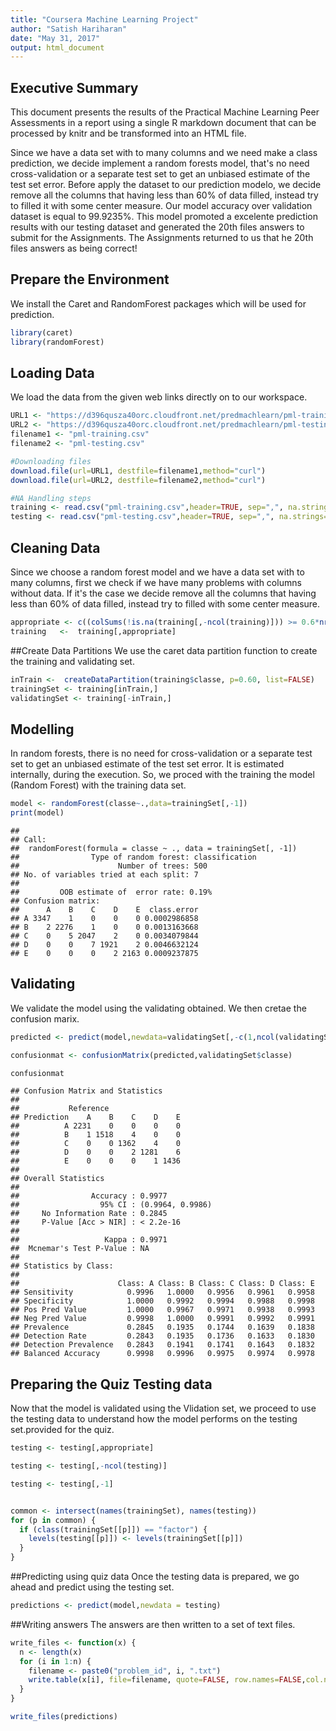 ```yaml
---
title: "Coursera Machine Learning Project"
author: "Satish Hariharan"
date: "May 31, 2017"
output: html_document
---
```




## Executive Summary

This document presents the results of the Practical Machine Learning Peer Assessments in a report using a single R markdown document that can be processed by knitr and be transformed into an HTML file.

Since we have a data set with to many columns and we need make a class prediction, we decide implement a random forests model, that's no need cross-validation or a separate test set to get an unbiased estimate of the test set error. Before apply the dataset to our prediction modelo, we decide remove all the columns that having less than 60% of data filled, instead try to filled it with some center measure. Our model accuracy over validation dataset is equal to 99.9235%. This model promoted a excelente prediction results with our testing dataset and generated the 20th files answers to submit for the Assignments. The Assignments returned to us that he 20th files answers as being correct!

## Prepare the Environment
We install the Caret and RandomForest packages which will be used for prediction.


```r
library(caret)
library(randomForest)
```

## Loading Data

We load the data from the given web links directly on to our workspace.

```r
URL1 <- "https://d396qusza40orc.cloudfront.net/predmachlearn/pml-training.csv"
URL2 <- "https://d396qusza40orc.cloudfront.net/predmachlearn/pml-testing.csv"
filename1 <- "pml-training.csv"
filename2 <- "pml-testing.csv"

#Downloading files
download.file(url=URL1, destfile=filename1,method="curl")
download.file(url=URL2, destfile=filename2,method="curl")

#NA Handling steps
training <- read.csv("pml-training.csv",header=TRUE, sep=",", na.strings=c("NA",""))
testing <- read.csv("pml-testing.csv",header=TRUE, sep=",", na.strings=c("NA",""))
```

## Cleaning Data
Since we choose a random forest model and we have a data set with to many columns, first we check if we have many problems with columns without data. If it's the case we decide remove all the columns that having less than 60% of data filled, instead try to filled with some center measure.


```r
appropriate <- c((colSums(!is.na(training[,-ncol(training)])) >= 0.6*nrow(training)))
training   <-  training[,appropriate]
```

##Create Data Partitions
We use the caret data partition function to create the training and validating set.


```r
inTrain <-  createDataPartition(training$classe, p=0.60, list=FALSE)
trainingSet <- training[inTrain,]
validatingSet <- training[-inTrain,]
```

## Modelling
In random forests, there is no need for cross-validation or a separate test set to get an unbiased estimate of the test set error. It is estimated internally, during the execution. So, we proced with the training the model (Random Forest) with the training data set.


```r
model <- randomForest(classe~.,data=trainingSet[,-1])
print(model)
```

```
## 
## Call:
##  randomForest(formula = classe ~ ., data = trainingSet[, -1]) 
##                Type of random forest: classification
##                      Number of trees: 500
## No. of variables tried at each split: 7
## 
##         OOB estimate of  error rate: 0.19%
## Confusion matrix:
##      A    B    C    D    E  class.error
## A 3347    1    0    0    0 0.0002986858
## B    2 2276    1    0    0 0.0013163668
## C    0    5 2047    2    0 0.0034079844
## D    0    0    7 1921    2 0.0046632124
## E    0    0    0    2 2163 0.0009237875
```

## Validating
We validate the model using the validating obtained. We then cretae the confusion marix.


```r
predicted <- predict(model,newdata=validatingSet[,-c(1,ncol(validatingSet))])

confusionmat <- confusionMatrix(predicted,validatingSet$classe)

confusionmat
```

```
## Confusion Matrix and Statistics
## 
##           Reference
## Prediction    A    B    C    D    E
##          A 2231    0    0    0    0
##          B    1 1518    4    0    0
##          C    0    0 1362    4    0
##          D    0    0    2 1281    6
##          E    0    0    0    1 1436
## 
## Overall Statistics
##                                           
##                Accuracy : 0.9977          
##                  95% CI : (0.9964, 0.9986)
##     No Information Rate : 0.2845          
##     P-Value [Acc > NIR] : < 2.2e-16       
##                                           
##                   Kappa : 0.9971          
##  Mcnemar's Test P-Value : NA              
## 
## Statistics by Class:
## 
##                      Class: A Class: B Class: C Class: D Class: E
## Sensitivity            0.9996   1.0000   0.9956   0.9961   0.9958
## Specificity            1.0000   0.9992   0.9994   0.9988   0.9998
## Pos Pred Value         1.0000   0.9967   0.9971   0.9938   0.9993
## Neg Pred Value         0.9998   1.0000   0.9991   0.9992   0.9991
## Prevalence             0.2845   0.1935   0.1744   0.1639   0.1838
## Detection Rate         0.2843   0.1935   0.1736   0.1633   0.1830
## Detection Prevalence   0.2843   0.1941   0.1741   0.1643   0.1832
## Balanced Accuracy      0.9998   0.9996   0.9975   0.9974   0.9978
```




## Preparing the  Quiz Testing data
Now that the model is validated using the Vlidation set, we proceed to use the testing data to understand how the model performs on the testing set.provided for the quiz. 

```r
testing <- testing[,appropriate]

testing <- testing[,-ncol(testing)]

testing <- testing[,-1]


common <- intersect(names(trainingSet), names(testing)) 
for (p in common) { 
  if (class(trainingSet[[p]]) == "factor") { 
    levels(testing[[p]]) <- levels(trainingSet[[p]]) 
  } 
}
```


##Predicting using quiz data
Once the testing data is prepared, we go ahead and predict using the testing set.


```r
predictions <- predict(model,newdata = testing)
```


##Writing answers
The answers are then written to a set of text files.



```r
write_files <- function(x) {
  n <- length(x)
  for (i in 1:n) {
    filename <- paste0("problem_id", i, ".txt")
    write.table(x[i], file=filename, quote=FALSE, row.names=FALSE,col.names=FALSE)
  }
}

write_files(predictions)
```



